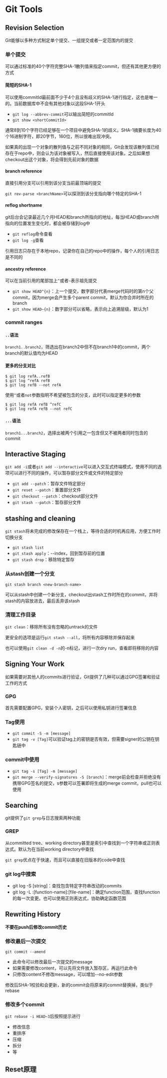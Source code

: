 # Git Tools

## Revision Selection

Git能够以多种方式制定单个提交、一组提交或者一定范围内的提交

### 单个提交

可以通过标准的40个字符完整SHA-1散列值来指定commit，但还有其他更方便的方式

#### 简短的SHA-1

可以使用commitId最前面不少于4个且没有歧义的SHA-1进行指定，这也是唯一的。当前数据库中不会有其他对象以这段SHA-1开头

* `git log --abbrev-commit`可以输出简短的commitId
* `git show <shortCommitId>`

通常8到10个字符已经足够在一个项目中避免SHA-1的歧义。SHA-1摘要长度为40个16进制字符，即20字节，160位，所以很难出现冲突。

如果真的出现一个对象的散列值与之前不同对象的相同，Git会发现该散列值已经存在于repo中，则会认为该对象被写入，然后直接使用该对象。之后如果想checkout出这个对象，将会得到先前对象的数据

#### branch reference

直接引用分支可以引用到该分支当前最顶端的提交

`git rev-parse <branchName>`可以探测到该分支指向哪个特定的SHA-1

#### reflog shortname

git后台会记录最近几个月HEAD和branch所指向的地址，每当HEAD或branch所指向的位置发生变化时，都会被存储到log中

* `git reflog`命令查看
* `git log -g`查看

引用日志只存在于本地repo，记录你在自己的repo中的操作，每个人的引用日志是不同的

#### ancestry reference

可以在当前引用的尾部加上`^`或者`~`表示祖先提交

* `git show HEAD^{n}`：上一个提交，数字部分代表merge代码时的第n个父commit，因为merge会产生多个parent commit，默认为你合并时所在的branch
* `git show HEAD~{n}`：数字部分可以省略，表示向上追溯层级，默认为1

### commit ranges

#### `..`语法

`branch1..branch2`，筛选出在branch2中但不在branch1中的commit，两个branch的默认值均为HEAD

#### 更多的分支对比

```
$ git log refA..refB
$ git log ^refA refB
$ git log refB --not refA
```

使用`^`或者`not`参数指明不希望被包含的分支，此时可以指定更多的参数

```
$ git log refA refB ^refC
$ git log refA refB --not refC
```

#### `...`语法

`branch1...branch2`，选择出被两个引用之一包含但又不被两者同时包含的commit

## Interactive Staging

`git add -i`或者`git add --interactive`可以进入交互式终端模式，使用不同的选项可以进行不同的操作，可以暂存部分文件或文件的特定部分

* `git add --patch`：暂存文件特定部分
* `git reset --patch`：重置部分文件
* `git checkout --patch`：checkout部分文件
* `git stash --patch`：暂存部分文件

## stashing and cleaning

`git stash`将未完成的修改保存在一个栈上，等待合适的时机再应用，方便工作时切换分支

* `git stash list`
* `git stash apply`：--index，回到暂存前的位置
* `git stash drop`：移除特定暂存

### 从stash创建一个分支

`git stash branch <new-branch-name>`

可以从stash中创建一个新分支，checkout出stash工作时所在的commit，并将stash的内容放进去，最后丢弃该stash

### 清理工作目录

`git clean`：移除所有没有忽略的untrack的文件

更安全的选项是运行`git stash --all`，将所有内容移除并保存起来

也可以使用`git clean -d -n`的-n标记，进行一次dry run，查看即将移除的内容

## Signing Your Work

如果需要对其他人的commits进行验证，Git提供了几种可以通过GPG签署和验证工作的方式

### GPG

首先需要配置GPG，安装个人密钥，之后可以使用私钥进行签署信息

### Tag使用

* `git commit -S -m [message]`
* `git tag -v [Tag]`可以验证tag上的密钥是否有效，但需要signer的公钥在钥匙链中

### commit中使用

* `git tag -s [Tag] -m [message]`
* `git merge --verify-signatures -S [branch]`：merge前会检查并拒绝没有携带GPG签名的提交，s参数可以签署即将生成的merge commit，pull也可以使用

## Searching

git提供了`git grep`与日志搜索两种功能

### GREP

从committed tree、working directory甚至是索引中查找到一个字符串或正则表达式。默认为在当前working directory中查找

`git grep`优点在于快速，而且可以直接在旧版本的code中查找

### git log中搜索

* git log -S [string]：查找包含特定字符串改动的commits
* git log -L :[function-name]:[file-name]：确定function范围，查找function的每一次变更。也可以使用正则表达式，协助确定函数范围

## Rewriting History

**不要在push后修改commit历史**

### 修改最后一次提交

`git commit --amend`

* 此命令可以修改最后一次提交的message
* 如果需要修改content，可以先将文件放入暂存区，再运行此命令
* 只修改content不修改message，可以增加--no-edit参数

修改后SHA-1校验和会更新，新的commit会将原来的commit替换掉，类似于rebase

### 修改多个commit

`git rebase -i HEAD~3`后按照提示进行

* 修改信息
* 重排序
* 压缩
* 拆分
* 等

## Reset原理

